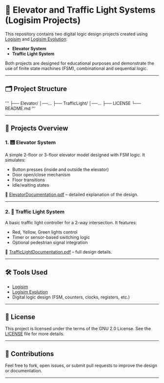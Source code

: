 # 🚦 Elevator and Traffic Light Systems (Logisim Projects)

This repository contains two digital logic design projects created using [Logisim](http://www.cburch.com/logisim/) and [Logisim Evolution](https://github.com/logisim-evolution/logisim-evolution):

- **Elevator System**
- **Traffic Light System**

Both projects are designed for educational purposes and demonstrate the use of finite state machines (FSM), combinational and sequential logic.

---

## 🗂 Project Structure

'''
├── Elevator/
│──...
├── TrafficLight/
│──...
├── LICENSE
└── README.md
'''

---

## 🚀 Projects Overview

### 1. 🛗 Elevator System

A simple 2-floor or 3-floor elevator model designed with FSM logic. It simulates:

- Button presses (inside and outside the elevator)
- Door open/close mechanism
- Floor transitions
- Idle/waiting states

📄 [ElevatorDocumentation.pdf](./Elevator/ElevatorControlSystemDocumentaion.pdf) – detailed explanation of the design.

---

### 2. 🚥 Traffic Light System

A basic traffic light controller for a 2-way intersection. It features:

- Red, Yellow, Green lights control
- Timer or sensor-based switching logic
- Optional pedestrian signal integration

📄 [TrafficLightDocumentation.pdf](./TrafficLight/TrafficLightDocumentation.pdf) – full design details.

---

## 🛠 Tools Used

- [Logisim](http://www.cburch.com/logisim/)
- [Logisim Evolution](https://github.com/logisim-evolution/logisim-evolution)
- Digital logic design (FSM, counters, clocks, registers, etc.)

---

## 📜 License

This project is licensed under the terms of the GNU 2.0 License. See the [LICENSE](./LICENSE) file for more details.

---

## 🙌 Contributions

Feel free to fork, open issues, or submit pull requests to improve the design or documentation.

---
